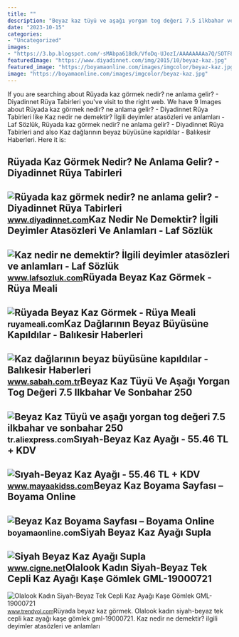 ```yaml
---
title: ""
description: "Beyaz kaz tüyü ve aşağı yorgan tog değeri 7.5 ilkbahar ve sonbahar 250"
date: "2023-10-15"
categories:
- "Uncategorized"
images:
- "https://3.bp.blogspot.com/-sMAbpa618dk/VfoDq-UJozI/AAAAAAAAa7Q/SOTF8l97yqo/s1600/kaz.jpg"
featuredImage: "https://www.diyadinnet.com/img/2015/10/beyaz-kaz.jpg"
featured_image: "https://boyamaonline.com/images/imgcolor/beyaz-kaz.jpg"
image: "https://boyamaonline.com/images/imgcolor/beyaz-kaz.jpg"
---
```


If you are searching about Rüyada kaz görmek nedir? ne anlama gelir? - Diyadinnet Rüya Tabirleri you've visit to the right web. We have 9 Images about Rüyada kaz görmek nedir? ne anlama gelir? - Diyadinnet Rüya Tabirleri like Kaz nedir ne demektir? İlgili deyimler atasözleri ve anlamları - Laf Sözlük, Rüyada kaz görmek nedir? ne anlama gelir? - Diyadinnet Rüya Tabirleri and also Kaz dağlarının beyaz büyüsüne kapıldılar - Balıkesir Haberleri. Here it is:

Rüyada Kaz Görmek Nedir? Ne Anlama Gelir? - Diyadinnet Rüya Tabirleri
---------------------------------------------------------------------

 ![Rüyada kaz görmek nedir? ne anlama gelir? - Diyadinnet Rüya Tabirleri](https://www.diyadinnet.com/img/2015/10/beyaz-kaz.jpg) <small>www.diyadinnet.com</small>Kaz Nedir Ne Demektir? İlgili Deyimler Atasözleri Ve Anlamları - Laf Sözlük
---------------------------------------------------------------------------

 ![Kaz nedir ne demektir? İlgili deyimler atasözleri ve anlamları - Laf Sözlük](https://3.bp.blogspot.com/-sMAbpa618dk/VfoDq-UJozI/AAAAAAAAa7Q/SOTF8l97yqo/s1600/kaz.jpg) <small>www.lafsozluk.com</small>Rüyada Beyaz Kaz Görmek - Rüya Meali
------------------------------------

 ![Rüyada Beyaz Kaz Görmek - Rüya Meali](http://ruyameali.com/wp-content/uploads/2018/03/kaz4.jpg) <small>ruyameali.com</small>Kaz Dağlarının Beyaz Büyüsüne Kapıldılar - Balıkesir Haberleri
--------------------------------------------------------------

 ![Kaz dağlarının beyaz büyüsüne kapıldılar - Balıkesir Haberleri](https://isbh.tmgrup.com.tr/sbh/2022/02/08/650x344/karla-ortulu-kazdaglari-buyuluyor-1644327030706.jpg) <small>www.sabah.com.tr</small>Beyaz Kaz Tüyü Ve Aşağı Yorgan Tog Değeri 7.5 Ilkbahar Ve Sonbahar 250
----------------------------------------------------------------------

 ![Beyaz Kaz Tüyü ve aşağı yorgan tog değeri 7.5 ilkbahar ve sonbahar 250](https://ae01.alicdn.com/kf/HTB1ipnZJVXXXXarXpXXq6xXFXXXG/Beyaz-Kaz-T-y-ve-a-a-yorgan-tog-de-eri-7-5-ilkbahar-ve-sonbahar.jpg) <small>tr.aliexpress.com</small>Sıyah-Beyaz Kaz Ayağı - 55.46 TL + KDV
--------------------------------------

 ![Sıyah-Beyaz Kaz Ayağı - 55.46 TL + KDV](https://www.mayaakidss.com/images/urunler/Siyah-Beyaz-Kaz-Ayagi-resim-2242.jpeg) <small>www.mayaakidss.com</small>Beyaz Kaz Boyama Sayfası – Boyama Online
----------------------------------------

 ![Beyaz Kaz Boyama Sayfası – Boyama Online](https://boyamaonline.com/images/imgcolor/beyaz-kaz.jpg) <small>boyamaonline.com</small>Siyah Beyaz Kaz Ayağı Supla
---------------------------

 ![Siyah Beyaz Kaz Ayağı Supla](https://st3.myideasoft.com/idea/db/20/myassets/products/393/siyah-beyaz-kazayagi-1.jpg?revision=1557425156) <small>www.cigne.net</small>Olalook Kadın Siyah-Beyaz Tek Cepli Kaz Ayağı Kaşe Gömlek GML-19000721
----------------------------------------------------------------------

 ![Olalook Kadın Siyah-Beyaz Tek Cepli Kaz Ayağı Kaşe Gömlek GML-19000721](https://cdn.dsmcdn.com/mnresize/1200/1800/ty16/product/media/images/20201009/16/14537672/91883383/1/1_org_zoom.jpg) <small>www.trendyol.com</small>Rüyada beyaz kaz görmek. Olalook kadın siyah-beyaz tek cepli kaz ayağı kaşe gömlek gml-19000721. Kaz nedir ne demektir? i̇lgili deyimler atasözleri ve anlamları

